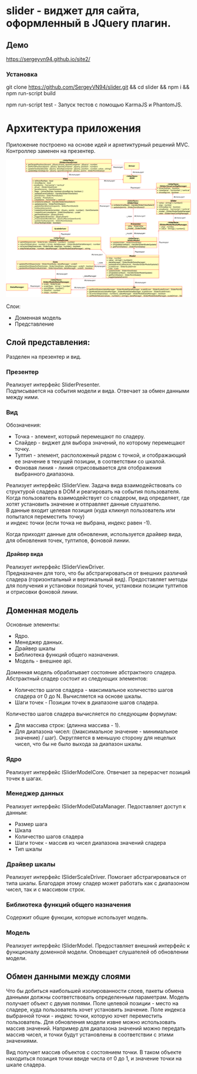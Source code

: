 # slider - виджет для сайта, оформленный в JQuery плагин.

## Демо
https://sergeyvn94.github.io/site2/

### Установка
git clone https://github.com/SergeyVN94/slider.git && cd slider && npm i && npm run-script build
 
npm run-script test - Запуск тестов с помощью KarmaJS и PhantomJS.  


# Архитектура приложения
Приложение построено на основе идей и архетиктурный решений MVC. Контроллер заменен на презентер.

![alt text](/docs/uml.png)

Слои:
+ Доменная модель
+ Представление

## Слой представления:
Разделен на презентер и вид. 

### Презентер
Реализует интерфейс SliderPresenter.  
Подписывается на события модели и вида. Отвечает за обмен данными между ними.  

### Вид
Обозначения:
+ Точка - элемент, который перемещают по сладеру.
+ Слайдер - виджет для выбора значений, по которому перемещают точку.
+ Тултип - элемент, расположеный рядом с точкой, и отображающий ее значение в текущей позиции, в соответствии со шкалой.
+ Фоновая линия - линия отрисовывается для отображения выбранного диапазона.

Реализует интерфейс ISliderView.
Задача вида взаимодействовать со структурой сладера в DOM и реагировать на события пользователя.  
Когда пользователь взаимодействует со сладером, вид определяет, где хотят установить значение и отправляет данные слушателю.  
В данные входит целевая позиция (куда кликнул пользователь или попытался переместить точку)  
и индекс точки (если точка не выбрана, индекс равен -1).

Когда приходят данные для обновления, используется драйвер вида, для обновления точек, тултипов, фоновой линии.

#### Драйвер вида
Реализует интерфейс ISliderViewDriver.  
Предназначен для того, что бы абстрагироваться от внешних различий сладера (горизонтальный и вертикальный вид).
Предоставляет методы для получения и установки позиций точек, установки позиции тултипов и отрисовки фоновой линии.


## Доменная модель
Основные элементы:
+ Ядро.
+ Менеджер данных.
+ Драйвер шкалы
+ Библиотека функций общего назначения.
+ Модель - внешнее api.

Доменная модель обрабатывает состояние абстрактного сладера. 
Абстрактный сладер состоит из следующих элементов:
+ Количество шагов сладера - максимальное количество шагов сладера от 0 до N. Вычисляется на основе шкалы.
+ Шаги точек - Позиции точек в диапазоне шагов сладера.

Количество шагов сладера вычисляется по следующим формулам:
+ Для массива строк: (длинна массива - 1).
+ Для диапазона чисел: ((максимальное значение - минимальное значение) / шаг). Округляется в меньшую сторону для нецелых чисел, что бы не было выхода за диапазон шкалы.

### Ядро
Реализует интерфейс ISliderModelCore.
Отвечает за перерасчет позиций точек в шагах.

### Менеджер данных
Реализует интерфейс ISliderModelDataManager.
Педоставляет доступ к данным:
+ Размер шага
+ Шкала
+ Количество шагов сладера
+ Шаги точек - массив из чисел диапазона значений сладера
+ Тип шкалы

### Драйвер шкалы
Реализует интерфейс ISliderScaleDriver.
Помогает абстрагироваться от типа шкалы. Благодаря этому сладер может работать как с диапазоном чисел, так и с массивом строк.

### Библиотека функций общего назначения
Содержит общие функции, которые использует модель.

### Модель
Реализует интерфейс ISliderModel.
Предоставляет внешний интерфейс к функционалу доменной модели. Оповещает слушателей об обновлении модели.


## Обмен данными между слоями
Что бы добиться наибольшей изолированности слоев, пакеты обмена данными должны соответствовать определенным параметрам.
Модель получает объект с двумя полями. Поле целевой позиции - место на сладере, куда пользователь хочет установить значение. Поле индекса выбранной точки - индекс точки, которую хочет переместить пользователь.
Для обновления модели извне можно использовать массив значений. Например для диапазона значений можно передать массив чисел, и точки будут установлены в соответствии с этими значениями.

Вид получает массив объектов с состоянием точки. В таком объекте находиться позиция точки ввиде числа от 0 до 1, и значение точки на шкале сладера.
